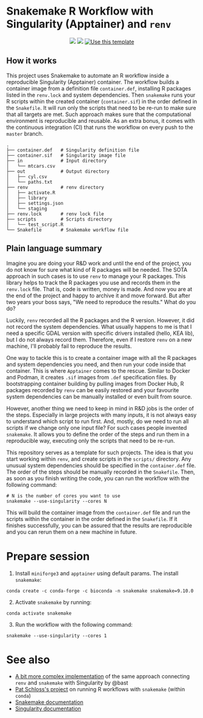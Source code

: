 # Snakemake R Workflow with Singularity (Apptainer) and `renv`

<p align="center">
     <a href="https://github.com/atsyplenkov/snakemake_apptainer_renv/.github/workflows/ci.yml"><img src="https://img.shields.io/github/actions/workflow/status/atsyplenkov/snakemake_apptainer_renv/ci.yml?style=flat&labelColor=1C2C2E&color=039475&logo=GitHub%20Actions&logoColor=white&label=CI"></a>
     <a href="https://opensource.org/licenses/MIT"><img src="https://img.shields.io/badge/License-MIT-yellow.svg?style=flat&labelColor=1C2C2E&color=039475&logo=MIT&logoColor=white&label=Licence"></a>
     <a href="https://github.com/atsyplenkov/snakemake_apptainer_renv/generate">
         <img src="https://img.shields.io/badge/-Use%20this%20template-039475?style=flat&logo=github&logoColor=white&labelColor=1C2C2E" alt="Use this template">
     </a>
</p>

## How it works
This project uses Snakemake to automate an R workflow inside a reproducible Singularity (Apptainer) container. The workflow builds a container image from a definition file `container.def`, installing R packages listed in the `renv.lock` and system dependencies. Then `snakemake` runs your R scripts within the created container (`container.sif`) in the order defined in the `Snakefile`. It will run only the scripts that need to be re-run to make sure that all targets are met. Such approach makes sure that the computational environment is reproducible and reusable. As an extra bonus, it comes with the continuous integration (CI) that runs the workflow on every push to the `master` branch.


```text
.
├── container.def   # Singularity definition file
├── container.sif   # Singularity image file
├── in              # Input directory
│   └── mtcars.csv
├── out             # Output directory
│   ├── cyl.csv
│   └── paths.txt
├── renv            # renv directory
│   ├── activate.R
│   ├── library
│   ├── settings.json
│   └── staging
├── renv.lock       # renv lock file
├── scripts         # Scripts directory
│   └── test_script.R
└── Snakefile       # Snakemake workflow file

```

## Plain language summary
Imagine you are doing your R&D work and until the end of the project, you do not know for sure what kind of R packages will be needed. The SOTA approach in such cases is to use `renv` to manage your R packages. This library helps to track the R packages you use and records them in the `renv.lock` file. That is, code is written, money is made. And now you are at the end of the project and happy to archive it and move forward. But after two years your boss says, "We need to reproduce the results." What do you do?

Luckily, `renv` recorded all the R packages and the R version. However, it did not record the system dependencies. What usually happens to me is that I need a specific GDAL version with specific drivers installed (hello, KEA lib), but I do not always record them. Therefore, even if I restore `renv` on a new machine, I'll probably fail to reproduce the results. 

One way to tackle this is to create a container image with all the R packages and system dependencies you need, and then run your code inside that container. This is where `Apptainer` comes to the rescue. Similar to Docker and Podman, it creates `.sif` images from `.def` specification files. By bootstrapping container building by pulling images from Docker Hub, R packages recorded by `renv` can be easily restored and your favourite system dependencies can be manually installed or even built from source.

However, another thing we need to keep in mind in R&D jobs is the order of the steps. Especially in large projects with many inputs, it is not always easy to understand which script to run first. And, mostly, do we need to run all scripts if we change only one input file? For such cases people invented `snakemake`. It allows you to define the order of the steps and run them in a reproducible way, executing only the scripts that need to be re-run.

This repository serves as a template for such projects. The idea is that you start working within `renv`, and create scripts in the `scripts/` directory. Any unusual system dependencies should be specified in the `container.def` file. The order of the steps should be manually recorded in the `Snakefile`. Then, as soon as you finish writing the code, you can run the workflow with the following command:

```shell
# N is the number of cores you want to use
snakemake --use-singularity --cores N
```

This will build the container image from the `container.def` file and run the scripts within the container in the order defined in the `Snakefile`. If it finishes successfully, you can be assured that the results are reproducible and you can rerun them on a new machine in future.


# Prepare session
1. Install `miniforge3` and `apptainer` using default params. The install `snakemake`:
```shell
conda create -c conda-forge -c bioconda -n snakemake snakemake=9.10.0
```

2. Activate `snakemake` by running:
```shell
conda activate snakemake
```

3. Run the workflow with the following command:
```shell
snakemake --use-singularity --cores 1
```

# See also
- [A bit more complex implementation](https://github.com/bast/contain-R) of the same approach connecting `renv` and `snakemake` with Singularity by @bast
- [Pat Schloss's project](https://github.com/riffomonas/drought_index/tree/main) on running R workflows with `snakemake` (within `conda`)
- [Snakemake documentation](https://snakemake.readthedocs.io/en/stable/)
- [Singularity documentation](https://apptainer.org/docs/)